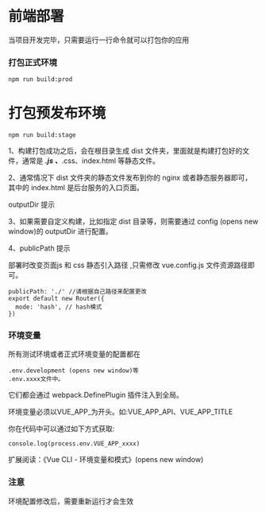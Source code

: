 # 前端部署

当项目开发完毕，只需要运行一行命令就可以打包你的应用

### 打包正式环境
```
npm run build:prod
```
# 打包预发布环境
```
npm run build:stage
```


1、构建打包成功之后，会在根目录生成 dist 文件夹，里面就是构建打包好的文件，通常是 ***.js 、***.css、index.html 等静态文件。

2、通常情况下 dist 文件夹的静态文件发布到你的 nginx 或者静态服务器即可，其中的 index.html 是后台服务的入口页面。

outputDir 提示

3、如果需要自定义构建，比如指定 dist 目录等，则需要通过 config (opens new window)的 outputDir 进行配置。

4、publicPath 提示

部署时改变页面js 和 css 静态引入路径 ,只需修改 vue.config.js 文件资源路径即可。

```
publicPath: './' //请根据自己路径来配置更改
export default new Router({
  mode: 'hash', // hash模式
})
```
### 环境变量
所有测试环境或者正式环境变量的配置都在 
```
.env.development (opens new window)等 
.env.xxxx文件中。
```

它们都会通过 webpack.DefinePlugin 插件注入到全局。

环境变量必须以VUE_APP_为开头。如:VUE_APP_API、VUE_APP_TITLE

你在代码中可以通过如下方式获取:

```
console.log(process.env.VUE_APP_xxxx)
```

扩展阅读：《Vue CLI - 环境变量和模式》(opens new window)

### 注意

环境配置修改后，需要重新运行才会生效